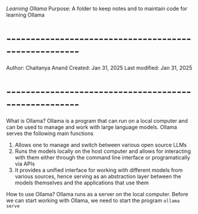 *Learning Ollama*
Purpose: A folder to keep notes and to maintain code for learning  Ollama
# -----------------------------------------------------

Author: Chaitanya Anand
Created: Jan 31, 2025
Last modified: Jan 31, 2025
# -----------------------------------------------------

What is Ollama?
Ollama is a program that can run on a local computer and can be used to manage and work with large language models. Ollama serves the following main functions
1. Allows one to manage and switch between various open source LLMs
2. Runs the models locally on the host computer and allows for interacting with them either through the command line interface or programatically via APIs
3. It provides a unified interface for working with different models from various sources, hence serving as an abstraction layer between the models themselves and the applications that use them

How to use Ollama?
Ollama runs as a server on the local computer. Before we can start working with Ollama, we need to start the program
`ollama serve`
